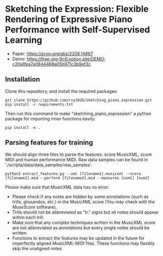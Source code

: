 # Sketching the Expression: Flexible Rendering of Expressive Piano Performance with Self-Supervised Learning
* Paper: https://arxiv.org/abs/2208.14867
* Demo: https://free-pig-6c6.notion.site/DEMO-c20a1fea7a0844468a05b971c3b9ef3c


## Installation

Clone this repository, and install the required packages: 

```
git clone https://github.com/rsy1026/sketching_piano_expression.git
pip install -r requirements.txt
```

Then run this command to make "sketching_piano_expression" a python package for importing inner functions easily:

```
pip install -e .
```

## Parsing features for training
We should align three files to parse the features: score MusicXML, score MIDI and human performance MIDI. Raw data samples can be found in './scripts/data/data_samples/raw_samples'.

```
python3 extract_features.py --xml [filename1].musicxml --score [filename2].mid --perform [filename3].mid --measures [num1] [num2]
```

Please make sure that MusicXML data has no error: 
* Please check if any notes are *hidden* by some annotations (such as trills, glissandos, etc.) in the MusicXML score (You may check with the *MuseScore* software).
* Trills should not be abbreviated as "tr." signs but all notes should appear within each trill.
* Make sure that any complex techniques written in the MusicXML score are not abbreviated as annotations but every single notes should be written.
* Functions to extract the features may be updated in the future for imperfectly aligned MusicXML-MIDI files. These functions may flexibly skip the unaligned notes.